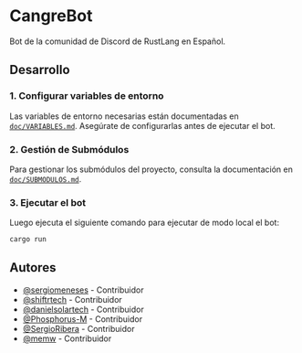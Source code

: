 # CangreBot

Bot de la comunidad de Discord de RustLang en Español.

## Desarrollo

### 1. Configurar variables de entorno

Las variables de entorno necesarias están documentadas en [`doc/VARIABLES.md`](doc/VARIABLES.md). Asegúrate de configurarlas antes de ejecutar el bot.

### 2. Gestión de Submódulos

Para gestionar los submódulos del proyecto, consulta la documentación en [`doc/SUBMODULOS.md`](doc/SUBMODULOS.md).

### 3. Ejecutar el bot

Luego ejecuta el siguiente comando para ejecutar de modo local el bot:
```bash
cargo run
```

## Autores

-   [@sergiomeneses](https://github.com/sergiomeneses) - Contribuidor
-   [@shiftrtech](https://github.com/shiftrtech) - Contribuidor
-   [@danielsolartech](https://github.com/danielsolartech) - Contribuidor
-   [@Phosphorus-M](https://github.com/Phosphorus-M) - Contribuidor
-   [@SergioRibera](https://github.com/SergioRibera) - Contribuidor
-   [@memw](https://github.com/stifskere) - Contribuidor
